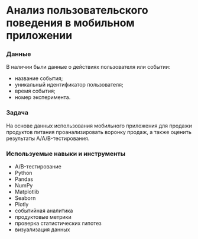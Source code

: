 # Анализ пользовательского поведения в мобильном приложении

### Данные
В наличии были данные о действиях пользователя или событии:
* название события;
* уникальный идентификатор пользователя;
* время события;
* номер эксперимента.

### Задача 
На основе данных использования мобильного приложения для продажи продуктов питания проанализировать воронку продаж, а также оценить результаты A/A/B-тестирования.

### Используемые навыки и инструменты
* A/B-тестирование
* Python
* Pandas
* NumPy
* Matplotlib
* Seaborn
* Plotly
* событийная аналитика
* продуктовые метрики
* проверка статистических гипотез
* визуализация данных